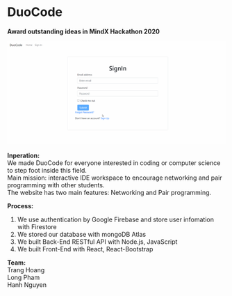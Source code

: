 # DuoCode

**Award outstanding ideas in MindX Hackathon 2020**

![](demo.gif)

**Inperation:** \
We made DuoCode for everyone interested in coding or computer science to step foot inside this field. \
Main mission: interactive IDE workspace to encourage networking and pair programming with other students. \
The website has two main features: Networking and Pair programming.


**Process:** 
1. We use authentication by Google Firebase and store user infomation with Firestore
2. We stored our database with mongoDB Atlas
3. We built Back-End RESTful API with Node.js, JavaScript
4. We built Front-End with React, React-Bootstrap

**Team:** \
Trang Hoang \
Long Pham \
Hanh Nguyen
